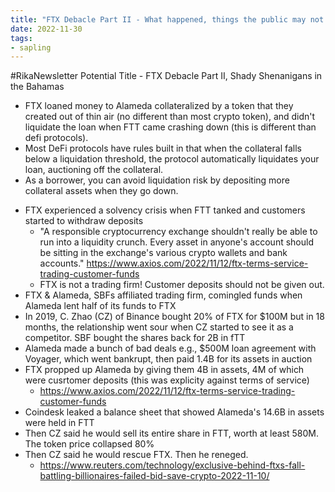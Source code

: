 ```yaml
---
title: "FTX Debacle Part II - What happened, things the public may not know - Bullet Draft"
date: 2022-11-30
tags:
- sapling
---
```


#RikaNewsletter
Potential Title - FTX Debacle Part II, Shady Shenanigans in the Bahamas
* FTX loaned money to Alameda collateralized by a token that they created out of thin air (no different than most crypto token), and didn't liquidate  the loan when FTT came crashing down (this is different than defi protocols). 
* Most DeFi protocols have rules built in that when the collateral falls below a liquidation threshold, the protocol automatically liquidates your loan, auctioning off the collateral.
* As a borrower, you can avoid liquidation risk by depositing more collateral assets when they go down. 

- FTX experienced a solvency crisis when FTT tanked and customers started to withdraw deposits
	- "A responsible cryptocurrency exchange shouldn't really be able to run into a liquidity crunch. Every asset in anyone's account should be sitting in the exchange's various crypto wallets and bank accounts." https://www.axios.com/2022/11/12/ftx-terms-service-trading-customer-funds
	- FTX is not a trading firm! Customer deposits should not be given out. 
- FTX & Alameda, SBFs affiliated trading firm, comingled funds when Alameda lent half of its funds to FTX
- In 2019, C. Zhao (CZ) of Binance bought 20% of FTX for $100M but in 18 months, the relationship went sour when CZ started to see it as a competitor. SBF bought the shares back for 2B in fTT
- Alameda made a bunch of bad deals e.g.,  $500M loan agreement with Voyager, which went bankrupt, then paid 1.4B for its assets in auction
- FTX propped up Alameda by giving them 4B in assets, 4M of which were cusrtomer deposits (this was explicity against terms of service)
	- https://www.axios.com/2022/11/12/ftx-terms-service-trading-customer-funds
- Coindesk leaked a balance sheet that showed Alameda's 14.6B in assets were held in FTT
- Then CZ said he would sell its entire share in FTT, worth at least 580M. The token price collapsed 80%
- Then CZ said he would rescue FTX. Then he reneged. 
	- https://www.reuters.com/technology/exclusive-behind-ftxs-fall-battling-billionaires-failed-bid-save-crypto-2022-11-10/